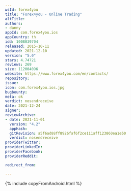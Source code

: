 ```yaml
---
wsId: forex4you
title: "Forex4you - Online Trading"
altTitle: 
authors:
- danny
appId: com.forex4you.ios
appCountry: th
idd: 1008039704
released: 2015-10-11
updated: 2021-12-10
version: "5.0"
stars: 4.74721
reviews: 269
size: 112004096
website: https://www.forex4you.com/en/contacts/
repository: 
issue: 
icon: com.forex4you.ios.jpg
bugbounty: 
meta: ok
verdict: nosendreceive
date: 2021-12-24
signer: 
reviewArchive:
- date: 2021-11-01
  version: "4.2"
  appHash: 
  gitRevision: a5f6ad88ff8926faf6f2ce111aff123860ea1e50
  verdict: nosendreceive
providerTwitter: 
providerLinkedIn: 
providerFacebook: 
providerReddit: 

redirect_from:

---
```


{% include copyFromAndroid.html %}
